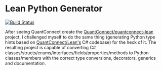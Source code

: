 # Lean Python Generator

[![Build Status](https://github.com/jmerle/lean-python-generator/workflows/Build/badge.svg)](https://github.com/jmerle/lean-python-generator/actions?query=workflow%3ABuild)  

After seeing QuantConnect create the [QuantConnect/quantconnect-lean](https://github.com/QuantConnect/quantconnect-lean) project, I challenged myself to do the same thing (generating Python type hints based on [QuantConnect/Lean's](https://github.com/QuantConnect/Lean) C# codebase) for the heck of it. The resulting project is capable of converting C# classes/structs/enums/interfaces/fields/properties/methods to Python classes/members with the correct type conversions, decorators, generics and documentation.
